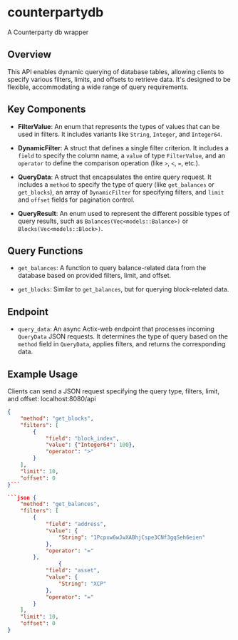 # counterpartydb
A Counterparty db wrapper

## Overview

This API enables dynamic querying of database tables, allowing clients to specify various filters, limits, and offsets to retrieve data. It's designed to be flexible, accommodating a wide range of query requirements.

## Key Components

- **FilterValue**: An enum that represents the types of values that can be used in filters. It includes variants like `String`, `Integer`, and `Integer64`.

- **DynamicFilter**: A struct that defines a single filter criterion. It includes a `field` to specify the column name, a `value` of type `FilterValue`, and an `operator` to define the comparison operation (like `>`, `<`, `=`, etc.).

- **QueryData**: A struct that encapsulates the entire query request. It includes a `method` to specify the type of query (like `get_balances` or `get_blocks`), an array of `DynamicFilter` for specifying filters, and `limit` and `offset` fields for pagination control.

- **QueryResult**: An enum used to represent the different possible types of query results, such as `Balances(Vec<models::Balance>)` or `Blocks(Vec<models::Block>)`.

## Query Functions

- `get_balances`: A function to query balance-related data from the database based on provided filters, limit, and offset.

- `get_blocks`: Similar to `get_balances`, but for querying block-related data.

## Endpoint

- `query_data`: An async Actix-web endpoint that processes incoming `QueryData` JSON requests. It determines the type of query based on the `method` field in `QueryData`, applies filters, and returns the corresponding data.

## Example Usage

Clients can send a JSON request specifying the query type, filters, limit, and offset:
localhost:8080/api

```json
{
    "method": "get_blocks",
    "filters": [
        {
            "field": "block_index",
            "value": {"Integer64": 100},
            "operator": ">"
        }
    ],
    "limit": 10,
    "offset": 0
}```

```json {
    "method": "get_balances",
    "filters": [
        {
            "field": "address",
            "value": {
                "String": "1Pcpxw6wJwXABhjCspe3CNf3gqSeh6eien"
            },
            "operator": "="
        },
                {
            "field": "asset",
            "value": {
                "String": "XCP"
            },
            "operator": "="
        }
    ],
    "limit": 10,
    "offset": 0
}
```
